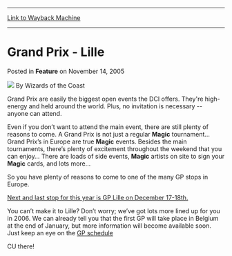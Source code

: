 
---
[Link to Wayback Machine](https://web.archive.org/web/20211023214212/https://magic.wizards.com/en/articles/archive/feature/grand-prix-lille-2005-11-14)

[_metadata_:wayback_url]:- "https://magic.wizards.com/en/articles/archive/feature/grand-prix-lille-2005-11-14"
[_metadata_:wayback_raw_url]:- "https://web.archive.org/web/20211023214212id_/https://magic.wizards.com/en/articles/archive/feature/grand-prix-lille-2005-11-14"
[_metadata_:wayback_capture_timestamp]:- "2021-10-23 21:42:12+00:00"
[_metadata_:description]:- "Grand Prix are easily the biggest open events the DCI offers. They're high-energy and held around the world. Plus, no invitation is necessary -- anyone can attend.Even if you don’t want to attend the main event, there are still plenty of reasons to come. A Grand Prix is not just a regular Magic tournament… Grand Prix’s in Europe are true Magic events."
[_metadata_:generator]:- "Drupal 7 (http://drupal.org)"
[_metadata_:publish_date]:- "2005-11-14"
---


Grand Prix - Lille
==================



 Posted in **Feature**
 on November 14, 2005 






![](https://media.magic.wizards.com/styles/auth_small/public/images/person/wizards_author.jpg)
By Wizards of the Coast











Grand Prix are easily the biggest open events the DCI offers. They're high-energy and held around the world. Plus, no invitation is necessary -- anyone can attend.

Even if you don’t want to attend the main event, there are still plenty of reasons to come. A Grand Prix is not just a regular **Magic**  tournament… Grand Prix’s in Europe are true **Magic**  events. Besides the main tournaments, there’s plenty of excitement throughout the weekend that you can enjoy… There are loads of side events, **Magic**  artists on site to sign your **Magic**  cards, and lots more…

So you have plenty of reasons to come to one of the many GP stops in Europe.

[Next and last stop for this year is GP Lille on December 17-18th.](http://www.wizards.com/default.asp?x=grandprix/lille05/facts) 


You can’t make it to Lille? Don’t worry; we’ve got lots more lined up for you in 2006. We can already tell you that the first GP will take place in Belgium at the end of January, but more information will become available soon. Just keep an eye on the [GP schedule](http://www.wizards.com/default.asp?x=grandprix/schedule)

CU there!







